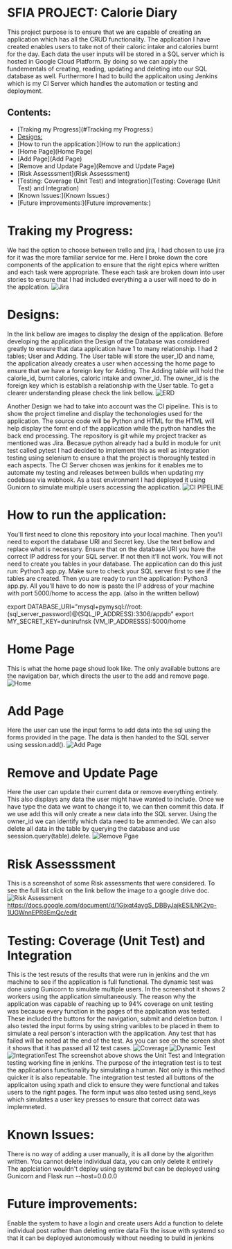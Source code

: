 
# SFIA PROJECT: Calorie Diary
This project purpose is to ensure that we are capable of creating an application which has all the CRUD functionality. The application I have created enables users to take not of their caloric intake and calories burnt for the day. Each data the user inputs will be stored in a SQL server which is hosted in Google Cloud Platform. By doing so we can apply the fundementals of creating, reading, updating and deleting into our SQL database as well. Furthermore I had to build the applicaiton using Jenkins which is my CI Server which handles the automation or testing and deployment.

## Contents:
* [Traking my Progress](#Tracking my Progress:)
* [Designs:](Designs:)
* [How to run the application:](How to run the application:)
* [Home Page](Home Page)
* [Add Page](Add Page)
* [Remove and Update Page](Remove and Update Page)
* [Risk Assesssment](Risk Assesssment)
* [Testing: Coverage (Unit Test) and Integration](Testing: Coverage (Unit Test) and Integration)
* [Known Issues:](Known Issues:)
* [Future improvements:](Future improvements:)

# Traking my Progress:
We had the option to choose between trello and jira, I had chosen to use jira for it was the more familiar service for me. Here I broke down the core components of the application to ensure that the right epics where written and each task were appropriate. These each task are broken down into user stories to ensure that I had included everything a a user will need to do in the applcation. 
![Jira](images/Jira.PNG)

# Designs:
In the link bellow are images to display the design of the application. Before developing the application the Design of the Database was considered greatly to ensure that data application have 1 to many relationship. I had 2 tables; User and Adding. The User table will store the user_ID and name, the application already creates a user when accessing the home page to ensure that we have a foreign key for Adding. The Adding table will hold the calorie_id, burnt calories, caloric intake and owner_id. The owner_id is the foreign key which is establish a relationship with the User table. To get a clearer understanding please check the link bellow.
![ERD](images/ERD.PNG)

Another Design we had to take into account was the CI pipeline. This is to show the project timeline and display the techonologies used for the application. The source code will be Python and HTML for the HTML will help display the fornt end of the application while the python handles the back end processing. The repository is git while my project tracker as mentioned was Jira. Becasue python already had a build in module for unit test called pytest I had decided to implement this as well as integration testing using selenium to ensure a that the project is thoroughly tested in each aspects. The CI Server chosen was jenkins for it enables me to automate my testing and releases between builds when updating my codebase via webhook. As a test environment I had deployed it using Guniorn to simulate multiple users accessing the application.
![CI PIPELINE](images/CIPipeline.PNG)

# How to run the application:
You'll first need to clone this repository into your local machine. Then you'll need to export the database URI and Secret key. Use the text bellow and replace what is necessary. Ensure that on the database URI you have the correct IP address for your SQL server. If not then it'll not work. You will not need to create you tables in your database. The application can do this just run: Python3 app.py. Make sure to check your SQL server first to see if the tables are created. Then you are ready to run the application: Python3 app.py. All you'll have to do now is paste the IP address of your machine with port 5000/home to access the app. (also in the written bellow)

export DATABASE_URI="mysql+pymysql://root:(sql_server_password)@(SQL_IP_ADDRESS):3306/appdb"
export MY_SECRET_KEY=dunirufnsk
(VM_IP_ADDRESSS):5000/home

# Home Page
This is what the home page shoud look like. The only available buttons are the navigation bar, which directs the user to the add and remove page. 
![Home](images/Home.PNG)

# Add Page
Here the user can use the input forms to add data into the sql using the forms provided in the page. The data is then handed to the SQL server using session.add().
![Add Page](images/AddPage.PNG)

# Remove and Update Page
Here the user can update their current data or remove everything entirely. This also displays any data the user might have wanted to include. Once we have type the data we want to change it to, we can then commit this data. If we use add this will only create a new data into the SQL server. Using the owner_id we can identify which data need to be ammended. We can also delete all data in the table by querying the database and use seession.query(table).delete.
![Remove Pgae](images/RemoveandUpdatePage.PNG)

# Risk Assesssment
This is a screenshot of some Risk assessments that were considered. To see the full list click on the link bellow the image to a google drive doc.
![Risk Assessment](images/RiskAssessment.PNG)
https://docs.google.com/document/d/1Gjxqt4aygS_DBByJajkESILNK2yp-1UGWnnEPR8EmQc/edit

# Testing: Coverage (Unit Test) and Integration
This is the test resuts of the results that were run in jenkins and the vm machine to see if the application is full functional. The dynamic test was done using Gunicorn to simulate multiple users. In the screenshot it shows 2 workers using the application simultaneously.
The reason why the application was capable of reaching up to 94% coverage on unit testing was because every function in the pages of the application was tested. These included the buttons for the navigation, submit and deletion button. I also tested the input forms by using string varibles to be placed in them to simulate a real person's interaction with the application. Any test that has failed will be noted at the end of the test. As you can see on the screen shot it shows that it has passed all 12 test cases. 
![Coverage](images/Coverage.PNG)
![Dynamic Test](images/DynamicTest.PNG)
![IntegrationTest](images/IntegrationTest.PNG)
The screenshot above shows the Unit Test and Integration testing working fine in jenkins. The purpose of the integration test is to test the applications functionality by simulating a human. Not only is this method quicker it is also repeatable. The integration test tested all buttons of the applicaiton using xpath and click to ensure they were functional and takes users to the right pages. The form input was also tested using send_keys which simulates a user key presses to ensure that correct data was implemneted.

# Known Issues:
There is no way of adding a user manually, it is all done by the algorithm written.
You cannot delete individual data, you can only delete it entirely
The applciation wouldn't deploy using systemd but can be deployed using Gunicorn and Flask run --host=0.0.0.0

# Future improvements:
Enable the system to have a login and create users 
Add a function to delete individual post rather than deleting entire data
Fix the issue with systemd so that it can be deployed autonomously without needing to build in jenkins





